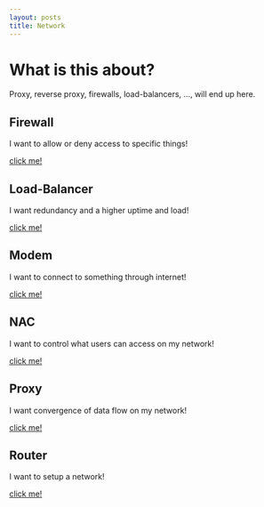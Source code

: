 ```yaml
---
layout: posts
title: Network
---
```


# What is this about?
Proxy, reverse proxy, firewalls, load-balancers, ..., will end up here.


## Firewall
I want to allow or deny access to specific things!

[click me!](./Firewall/)


## Load-Balancer
I want redundancy and a higher uptime and load!

[click me!](./Load-Balancer/)


## Modem
I want to connect to something through internet!

[click me!](./Modem/)


## NAC
I want to control what users can access on my network!

[click me!](./NAC/)


## Proxy
I want convergence of data flow on my network!

[click me!](./Proxy/)


## Router
I want to setup a network!

[click me!](./Router/)

